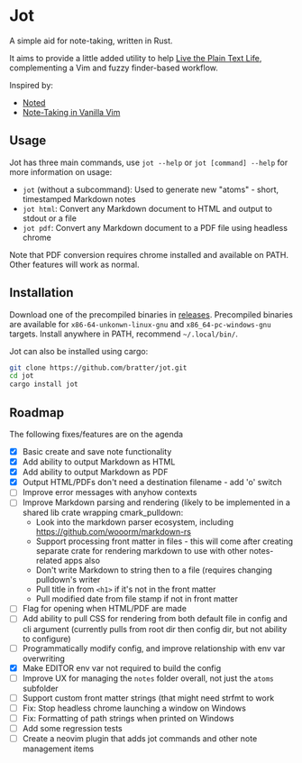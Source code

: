 # Jot

A simple aid for note-taking, written in Rust.

It aims to provide a little added utility to help [Live the Plain Text Life](http://www.markwk.com/plain-text-life.html), complementing a Vim and fuzzy finder-based workflow.

Inspired by:

- [Noted](https://github.com/scottashipp/noted)
- [Note-Taking in Vanilla Vim](https://www.edwinwenink.xyz/posts/42-vim_notetaking/)

## Usage

Jot has three main commands, use `jot --help` or `jot [command] --help` for more information on usage:

- `jot` (without a subcommand): Used to generate new "atoms" - short, timestamped Markdown notes
- `jot html`: Convert any Markdown document to HTML and output to stdout or a file
- `jot pdf`: Convert any Markdown document to a PDF file using headless chrome

Note that PDF conversion requires chrome installed and available on PATH.
Other features will work as normal.

## Installation

Download one of the precompiled binaries in [releases](https://github.com/bratter/jot/releases).
Precompiled binaries are available for `x86-64-unkonwn-linux-gnu` and `x86_64-pc-windows-gnu` targets.
Install anywhere in PATH, recommend `~/.local/bin/`.

Jot can also be installed using cargo:

```bash
git clone https://github.com/bratter/jot.git
cd jot
cargo install jot
```

## Roadmap

The following fixes/features are on the agenda

- [x] Basic create and save note functionality
- [x] Add ability to output Markdown as HTML
- [x] Add ability to output Markdown as PDF
- [x] Output HTML/PDFs don't need a destination filename - add 'o' switch
- [ ] Improve error messages with anyhow contexts
- [ ] Improve Markdown parsing and rendering (likely to be implemented in a shared lib crate wrapping cmark_pulldown:
  - Look into the markdown parser ecosystem, including https://github.com/wooorm/markdown-rs
  - Support processing front matter in files - this will come after creating separate crate for rendering markdown to use with other notes-related apps also
  - Don't write Markdown to string then to a file (requires changing pulldown's writer
  - Pull title in from `<h1>` if it's not in the front matter
  - Pull modified date from file stamp if not in front matter
- [ ] Flag for opening when HTML/PDF are made
- [ ] Add ability to pull CSS for rendering from both default file in config and cli argument (currently pulls from root dir then config dir, but not ability to configure)
- [ ] Programmatically modify config, and improve relationship with env var overwriting
- [x] Make EDITOR env var not required to build the config
- [ ] Improve UX for managing the `notes` folder overall, not just the `atoms` subfolder
- [ ] Support custom front matter strings (that might need strfmt to work
- [ ] Fix: Stop headless chrome launching a window on Windows
- [ ] Fix: Formatting of path strings when printed on Windows
- [ ] Add some regression tests
- [ ] Create a neovim plugin that adds jot commands and other note management items

